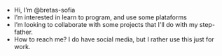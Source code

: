-  Hi, I’m @bretas-sofia
-  I’m interested in learn to program, and use some plataforms  
-  I’m looking to collaborate with some projects that I'll do with my step-father.
-  How to reach me? 
I do have social media, but I rather use this just for work.

<!---
bretas-sofia/bretas-sofia is a ✨ special ✨ repository because its `README.md` (this file) appears on your GitHub profile.
You can click the Preview link to take a look at your changes.
--->
